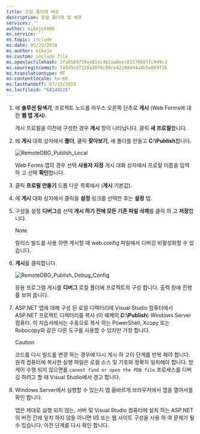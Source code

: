 ```yaml
---
title: 로컬 폴더에 배포
description: 로컬 폴더에 앱 배포
services: ''
author: mikejo5000
ms.service: ''
ms.topic: include
ms.date: 05/23/2018
ms.author: mikejo
ms.custom: include file
ms.openlocfilehash: 3fa0569739ee81ec4b2aa0eec8157068ffc949cd
ms.sourcegitcommit: 748d9cd7328a30f8c80ce42198a94a4b5e869f26
ms.translationtype: MT
ms.contentlocale: ko-KR
ms.lasthandoff: 07/15/2019
ms.locfileid: "68149215"
---
```

1. 에 **솔루션 탐색기**, 프로젝트 노드를 마우스 오른쪽 단추로 **게시** (Web Forms에 대 한 **웹 앱 게시**).

    게시 프로필을 이전에 구성한 경우 **게시** 창이 나타납니다. 클릭 **새 프로필**합니다.

1. 에 **게시** 대화 상자에서 **폴더**, 클릭 **찾아보기**, 새 폴더를 만들고 **C:\Publish**합니다.

    ![RemoteDBG_Publish_Local](../media/remotedbg_publish_local.png "RemoteDBG_Publish_Local")

    Web Forms 앱의 경우 선택 **사용자 지정** 게시 대화 상자에서 프로필 이름을 입력 하 고 선택 **확인**합니다.

1. 클릭 **프로필 만들기** 드롭 다운 목록에서 (**게시** 기본값).

1. 에 **게시** 대화 상자에서 클릭을 **설정** 링크를 선택한 후는 **설정** 탭.

1. 구성을 설정 **디버그**를 선택 **게시 하기 전에 모든 기존 파일 삭제**를 클릭 하 고 **저장**합니다.

    > [!NOTE]
    > 릴리스 빌드를 사용 하면 게시할 때 web.config 파일에서 디버깅 비활성화할 수 있습니다.

1. **게시**를 클릭합니다.

    ![RemoteDBG_Publish_Debug_Config](../media/remotedbg_publish_debug_config.png "RemoteDBG_Publish_Debug_Config")

    응용 프로그램 게시를 **디버그** 로컬 폴더에 프로젝트의 구성 합니다. 출력 창에 진행률 보여 줍니다.

1. ASP.NET 앱에 대해 구성 된 로컬 디렉터리에 Visual Studio 컴퓨터에서 ASP.NET 프로젝트 디렉터리를 복사 (이 예제의 **C:\Publish**) Windows Server 컴퓨터. 이 자습서에서는 수동으로 복사 하는 PowerShell, Xcopy 또는 Robocopy와 같은 다른 도구를 사용할 수 있지만 가정 합니다.

    > [!CAUTION]
    > 코드를 다시 빌드를 변경 하는 경우에 다시 게시 하 고이 단계를 반복 해야 합니다. 원격 컴퓨터에 복사한 실행 파일은 로컬 소스 및 기호와 정확히 일치해야 합니다.    받게이 수행 되지 않으면를 `cannot find or open the PDB file` 프로세스를 디버깅 하려고 할 때 Visual Studio에서 경고 합니다.

1. Windows Server에서 실행할 수 있는지 앱 올바르게 브라우저에서 앱을 열어서를 확인 합니다.

    앱은 제대로 실행 되지 않는, 서버 및 Visual Studio 컴퓨터에 설치 하는 ASP.NET의 버전 간에 일치 하지 않을 아니면 IIS 또는 웹 사이트 구성을 사용 하 여 문제가 될 수 있습니다. 이전 단계를 다시 확인 합니다.
